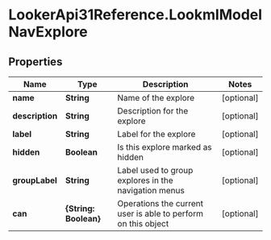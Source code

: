 # LookerApi31Reference.LookmlModelNavExplore

## Properties
Name | Type | Description | Notes
------------ | ------------- | ------------- | -------------
**name** | **String** | Name of the explore | [optional] 
**description** | **String** | Description for the explore | [optional] 
**label** | **String** | Label for the explore | [optional] 
**hidden** | **Boolean** | Is this explore marked as hidden | [optional] 
**groupLabel** | **String** | Label used to group explores in the navigation menus | [optional] 
**can** | **{String: Boolean}** | Operations the current user is able to perform on this object | [optional] 


